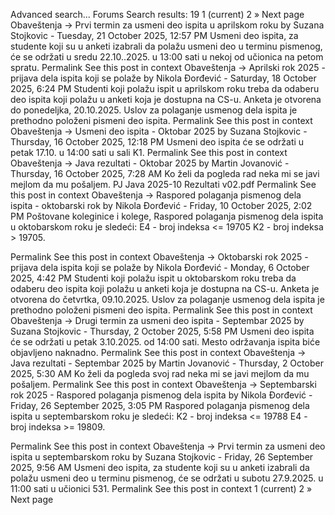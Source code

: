 Advanced search...
Forums
Search results: 19
1
(current)
2
»
Next page
Obaveštenja -> Prvi termin za usmeni deo ispita u aprilskom roku
by Suzana Stojkovic - Tuesday, 21 October 2025, 12:57 PM
Usmeni deo ispita, za studente koji su u anketi izabrali da polažu usmeni deo u terminu pismenog, će se održati u sredu 22.10..2025. u 13:00 sati u nekoj od učionica na petom spratu. 
Permalink
See this post in context
Obaveštenja -> Aprilski rok 2025 - prijava dela ispita koji se polaže
by Nikola Đorđević - Saturday, 18 October 2025, 6:24 PM
Studenti koji polažu ispit u aprilskom roku treba da odaberu deo ispita koji polažu u anketi koja je dostupna na CS-u. Anketa je otvorena do ponedeljka, 20.10.2025. Uslov za polaganje usmenog dela ispita je prethodno položeni pismeni deo ispita.
Permalink
See this post in context
Obaveštenja -> Usmeni deo ispita - Oktobar 2025
by Suzana Stojkovic - Thursday, 16 October 2025, 12:18 PM
Usmeni deo ispita će se održati u petak 17.10. u 14:00 sati u sali K1.
Permalink
See this post in context
Obaveštenja -> Java rezultati - Oktobar 2025
by Martin Jovanović - Thursday, 16 October 2025, 7:28 AM
Ko želi da pogleda rad neka mi se javi mejlom da mu pošaljem.
PJ Java 2025-10 Rezultati v02.pdf
Permalink
See this post in context
Obaveštenja -> Raspored polaganja pismenog dela ispita - oktobarski rok
by Nikola Đorđević - Friday, 10 October 2025, 2:02 PM
Poštovane koleginice i kolege,
Raspored polaganja pismenog dela ispita u oktobarskom roku je sledeći:
E4 - broj indeksa <= 19705
K2 - broj indeksa > 19705.

Permalink
See this post in context
Obaveštenja -> Oktobarski rok 2025 - prijava dela ispita koji se polaže
by Nikola Đorđević - Monday, 6 October 2025, 4:42 PM
Studenti koji polažu ispit u oktobarskom roku treba da odaberu deo ispita koji polažu u anketi koja je dostupna na CS-u. Anketa je otvorena do četvrtka, 09.10.2025. Uslov za polaganje usmenog dela ispita je prethodno položeni pismeni deo ispita.
Permalink
See this post in context
Obaveštenja -> Drugi termin za usmeni deo ispita - Septembar 2025
by Suzana Stojkovic - Thursday, 2 October 2025, 5:58 PM
Usmeni deo ispita će se održati u petak 3.10.2025. od 14:00 sati.
Mesto održavanja ispita biće objavljeno naknadno.
Permalink
See this post in context
Obaveštenja -> Java rezultati - Septembar 2025
by Martin Jovanović - Thursday, 2 October 2025, 5:30 AM
Ko želi da pogleda svoj rad neka mi se javi mejlom da mu pošaljem.
Permalink
See this post in context
Obaveštenja -> Septembarski rok 2025 - Raspored polaganja pismenog dela ispita
by Nikola Đorđević - Friday, 26 September 2025, 3:05 PM
Raspored polaganja pismenog dela ispita u septembarskom roku je sledeći:
K2 - broj indeksa <= 19788
E4 - broj indeksa >= 19809.

Permalink
See this post in context
Obaveštenja -> Prvi termin za usmeni deo ispita u septembarskom roku
by Suzana Stojkovic - Friday, 26 September 2025, 9:56 AM
Usmeni deo ispita, za studente koji su u anketi izabrali da polažu usmeni deo u terminu pismenog, će se održati u subotu 27.9.2025. u 11:00 sati u učionici 531. 
Permalink
See this post in context
1
(current)
2
»
Next page